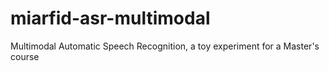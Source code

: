 miarfid-asr-multimodal
======================

Multimodal Automatic Speech Recognition, a toy experiment for a Master's course
